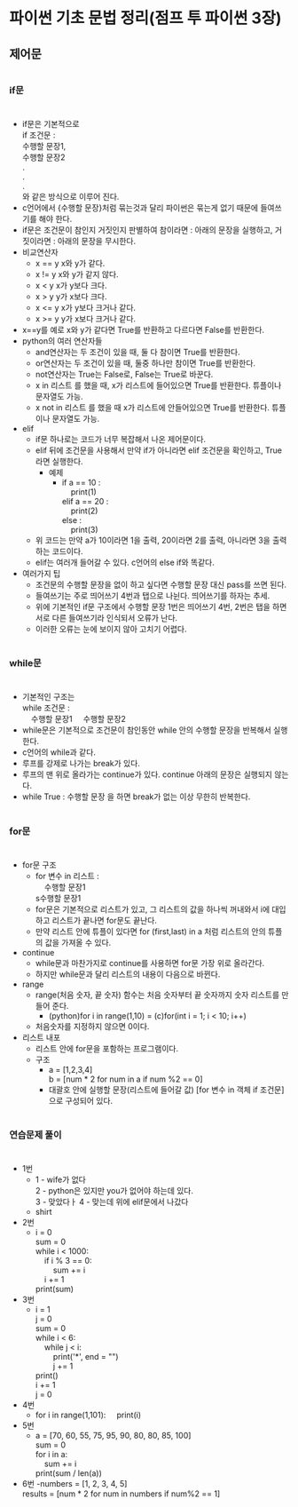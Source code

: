 # 파이썬 기초 문법 정리(점프 투 파이썬  3장)
## 제어문
#
### if문
#
-  if문은 기본적으로  
if 조건문 :  
    수행할 문장1,  
    수행할 문장2  
    .  
    .  
    .  
와 같은 방식으로 이루어 진다.
- c언어에서 {수행할 문장}처럼 묶는것과 달리 파이썬은 묶는게 없기 때문에 들여쓰기를 해야 한다.
- if문은 조건문이 참인지 거짓인지 판별하여 참이라면 : 아래의 문장을  실행하고, 거짓이라면 : 아래의 문장을 무시한다.
- 비교연산자
    - x == y x와 y가 같다.
    - x != y x와 y가 같지 않다.
    - x < y x가 y보다 크다.
    - x > y y가 x보다 크다.
    - x <= y x가 y보다 크거나 같다.
    - x >= y y가 x보다 크거나 같다.
- x==y를 예로 x와 y가 같다면 True를 반환하고 다르다면 False를 반환한다.
- python의 여러 연산자들
    - and연산자는 두 조건이 있을 때, 둘 다 참이면 True를 반환한다.
    - or연산자는 두 조건이 있을 때, 둘중 하나만 참이면 True를 반환한다.
    - not연산자는 True는 False로, False는 True로 바꾼다.
    - x in 리스트 를 했을 때, x가 리스트에 들어있으면 True를 반환한다. 튜플이나 문자열도 가능.
    - x not in 리스트 를 했을 때 x가 리스트에 안들어있으면 True를 반환한다. 튜플이나 문자열도 가능.
- elif
    - if문 하나로는 코드가 너무 복잡해서 나온 제어문이다.
    - elif 뒤에 조건문을 사용해서 만약 if가 아니라면 elif 조건문을 확인하고, True라면 실행한다.
        - 예제
            - if a == 10 :  
            &nbsp;&nbsp;&nbsp;&nbsp;print(1)  
            elif a == 20 :  
            &nbsp;&nbsp;&nbsp;&nbsp;print(2)  
            else :  
            &nbsp;&nbsp;&nbsp;&nbsp;print(3)
    - 위 코드는 만약 a가 10이라면 1을 출력, 20이라면 2를 출력, 아니라면 3을 출력하는 코드이다.
    - elif는 여러개 들어갈 수 있다. c언어의 else if와 똑같다.
- 여러가지 팁
    - 조건문의 수행할 문장을 없이 하고 싶다면 수행할 문장 대신 pass를 쓰면 된다.
    - 들여쓰기는 주로 띄어쓰기 4번과 탭으로 나뉜다. 띄어쓰기를 하자는 추세.
    - 위에 기본적인 if문 구조에서 수행할 문장 1번은 띄어쓰기 4번, 2번은 탭을 하면 서로 다른 들여쓰기라 인식되서 오류가 난다.
    - 이러한 오류는 눈에 보이지 않아 고치기 어렵다.
#
### while문
#
- 기본적인 구조는  
while 조건문 :  
&nbsp;&nbsp;&nbsp;&nbsp;수행할 문장1
&nbsp;&nbsp;&nbsp;&nbsp;수행할 문장2
- while문은 기본적으로 조건문이 참인동안 while 안의 수행할 문장을 반복해서 실행한다.
- c언어의 while과 같다.
- 루프를 강제로 나가는 break가 있다.
- 루프의 맨 위로 올라가는 continue가 있다. continue 아래의 문장은 실행되지 않는다.
- while True : 수행할 문장 을 하면 break가 없는 이상 무한히 반복한다.
#
### for문
#
- for문 구조  
    - for 변수 in 리스트 :  
    &nbsp;&nbsp;&nbsp;&nbsp;수행할 문장1  
    s수행할 문장1
    - for문은 기본적으로 리스트가 있고, 그 리스트의 값을 하나씩 꺼내와서 i에 대입하고 리스트가 끝나면 for문도 끝난다.
    - 만약 리스트 안에 튜플이 있다면 for (first,last) in a 처럼 리스트의 안의 튜플의 값을 가져올 수 있다.
- continue
    - while문과 마찬가지로 continue를 사용하면 for문 가장 위로 올라간다.
    - 하지만 while문과 달리 리스트의 내용이 다음으로 바뀐다.
- range
    - range(처음 숫자, 끝 숫자) 함수는 처음 숫자부터 끝 숫자까지 숫자 리스트를 만들어 준다.
        - (python)for i in range(1,10) = (c)for(int i = 1; i < 10; i++)
    - 처음숫자를 지정하지 않으면 0이다.
- 리스트 내포
    - 리스트 안에 for문을 포함하는 프로그램이다.
    - 구조
        - a = [1,2,3,4]  
        b = [num * 2 for num in a if num %2 == 0]
        - 대괄호 안에 실행할 문장(리스트에 들어갈 값) [for 변수 in 객체 if 조건문] 으로 구성되어 있다.
#
### 연습문제 풀이
#
- 1번
    - 1 - wife가 없다  
    2 - python은 있지만 you가 없어야 하는데 있다.  
    3 - 맞았다ㅏ
    4 - 맞는데 위에 elif문에서 나갔다
    - shirt
- 2번
    - i = 0  
    sum = 0  
    while i < 1000:  
    &nbsp;&nbsp;&nbsp;&nbsp;if i % 3 == 0:  
    &nbsp;&nbsp;&nbsp;&nbsp;&nbsp;&nbsp;&nbsp;&nbsp;sum += i  
    &nbsp;&nbsp;&nbsp;&nbsp;i += 1  
    print(sum)
- 3번
    - i = 1   
    j = 0  
    sum = 0  
    while i < 6:  
    &nbsp;&nbsp;&nbsp;&nbsp;while j < i:  
    &nbsp;&nbsp;&nbsp;&nbsp;&nbsp;&nbsp;&nbsp;&nbsp;print('*', end = "")  
    &nbsp;&nbsp;&nbsp;&nbsp;&nbsp;&nbsp;&nbsp;&nbsp;j += 1  
        print()  
        i += 1  
        j = 0
- 4번
    - for i in range(1,101):
    &nbsp;&nbsp;&nbsp;&nbsp;print(i)
- 5번
    - a = [70, 60, 55, 75, 95, 90, 80, 80, 85, 100]  
    sum = 0  
    for i in a:  
    &nbsp;&nbsp;&nbsp;&nbsp;sum += i  
    print(sum / len(a))
- 6번
    -numbers = [1, 2, 3, 4, 5]  
    results = [num * 2 for num in numbers if num%2 == 1]